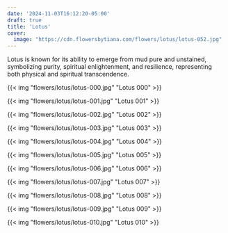 ```yaml
---
date: '2024-11-03T16:12:20-05:00'
draft: true
title: 'Lotus'
cover:
  image: "https://cdn.flowersbytiana.com/flowers/lotus/lotus-052.jpg"
---
```


Lotus is known for its ability to emerge from mud pure and unstained, symbolizing purity, spiritual enlightenment, and resilience, representing both physical and spiritual transcendence.

{{< img "flowers/lotus/lotus-000.jpg" "Lotus 000" >}}

{{< img "flowers/lotus/lotus-001.jpg" "Lotus 001" >}}

{{< img "flowers/lotus/lotus-002.jpg" "Lotus 002" >}}

{{< img "flowers/lotus/lotus-003.jpg" "Lotus 003" >}}

{{< img "flowers/lotus/lotus-004.jpg" "Lotus 004" >}}

{{< img "flowers/lotus/lotus-005.jpg" "Lotus 005" >}}

{{< img "flowers/lotus/lotus-006.jpg" "Lotus 006" >}}

{{< img "flowers/lotus/lotus-007.jpg" "Lotus 007" >}}

{{< img "flowers/lotus/lotus-008.jpg" "Lotus 008" >}}

{{< img "flowers/lotus/lotus-009.jpg" "Lotus 009" >}}

{{< img "flowers/lotus/lotus-010.jpg" "Lotus 010" >}}